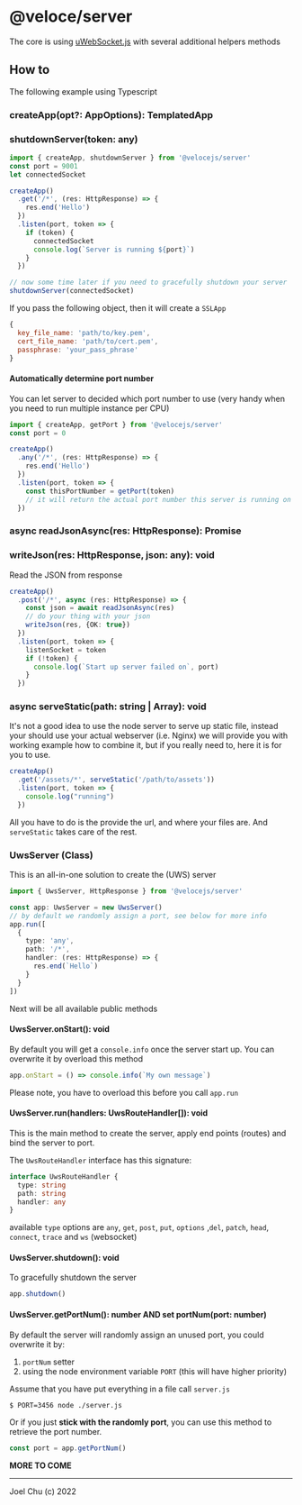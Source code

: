 # @veloce/server

The core is using [uWebSocket.js]() with several additional helpers methods

## How to

The following example using Typescript

### createApp(opt?: AppOptions): TemplatedApp
### shutdownServer(token: any)

```ts
import { createApp, shutdownServer } from '@velocejs/server'
const port = 9001
let connectedSocket

createApp()
  .get('/*', (res: HttpResponse) => {
    res.end('Hello')
  })
  .listen(port, token => {
    if (token) {
      connectedSocket
      console.log(`Server is running ${port}`)
    }
  })

// now some time later if you need to gracefully shutdown your server
shutdownServer(connectedSocket)
```
If you pass the following object, then it will create a `SSLApp`

```js
{
  key_file_name: 'path/to/key.pem',
  cert_file_name: 'path/to/cert.pem',
  passphrase: 'your_pass_phrase'
}
```

#### Automatically determine port number

You can let server to decided which port number to use (very handy when you need to run multiple instance per CPU)

```ts
import { createApp, getPort } from '@velocejs/server'
const port = 0

createApp()
  .any('/*', (res: HttpResponse) => {
    res.end('Hello')
  })
  .listen(port, token => {
    const thisPortNumber = getPort(token)
    // it will return the actual port number this server is running on
  })
```

### async readJsonAsync(res: HttpResponse): Promise<any>
### writeJson(res: HttpResponse, json: any): void

Read the JSON from response

```ts
createApp()
  .post('/*', async (res: HttpResponse) => {
    const json = await readJsonAsync(res)
    // do your thing with your json
    writeJson(res, {OK: true})
  })
  .listen(port, token => {
    listenSocket = token
    if (!token) {
      console.log(`Start up server failed on`, port)
    }
  })
```

### async serveStatic(path: string | Array<string>): void

It's not a good idea to use the node server to serve up static file, instead your should use your actual webserver (i.e. Nginx) we will provide you with working example how to combine it, but if you really need to, here it is for you to use.

```ts
createApp()
  .get('/assets/*', serveStatic('/path/to/assets'))
  .listen(port, token => {
    console.log("running")
  })
```

All you have to do is the provide the url, and where your files are. And `serveStatic` takes care of the rest.


### UwsServer (Class)

This is an all-in-one solution to create the (UWS) server  

```ts
import { UwsServer, HttpResponse } from '@velocejs/server'

const app: UwsServer = new UwsServer()
// by default we randomly assign a port, see below for more info
app.run([
  {
    type: 'any',
    path: '/*',
    handler: (res: HttpResponse) => {
      res.end(`Hello`)
    }
  }
])
```

Next will be all available public methods

#### UwsServer.onStart(): void

By default you will get a `console.info` once the server start up. You can overwrite it by overload this method

```ts
app.onStart = () => console.info(`My own message`)
```

Please note, you have to overload this before you call `app.run`

#### UwsServer.run(handlers: UwsRouteHandler[]): void

This is the main method to create the server, apply end points (routes) and bind the server to port.

The `UwsRouteHandler` interface has this signature:

```ts
interface UwsRouteHandler {
  type: string
  path: string
  handler: any
}
```

available `type` options are `any`, `get`, `post`, `put`, `options` ,`del`, `patch`, `head`, `connect`, `trace` and `ws` (websocket)

#### UwsServer.shutdown(): void

To gracefully shutdown the server

```ts
app.shutdown()
```

#### UwsServer.getPortNum(): number AND set portNum(port: number)

By default the server will randomly assign an unused port, you could
overwrite it by:

1. `portNum` setter
2. using the node environment variable `PORT` (this will have higher priority)

Assume that you have put everything in a file call `server.js`

```sh
$ PORT=3456 node ./server.js
```

Or if you just **stick with the randomly port**, you can use this method
to retrieve the port number.

```ts
const port = app.getPortNum()
```

**MORE TO COME**


---

Joel Chu (c) 2022
